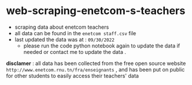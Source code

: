 # web-scraping-enetcom-s-teachers

* scraping data about enetcom teachers
* all data can be found in the `enetcom staff.csv` file 
* last updated the data was at : `09/30/2022` 
    * please run the code python notebook again to update the data if needed or contact me to update the data .

**disclamer** : all data has been collected from the free open source website `http://www.enetcom.rnu.tn/fra/enseignants` , and has been put on public for other students to easily access their teachers' data 